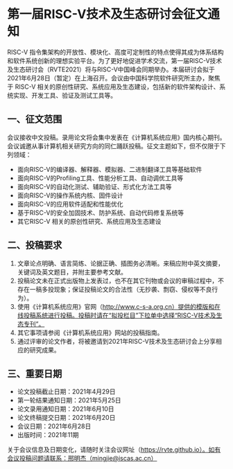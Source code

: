 # 第一届RISC-V技术及生态研讨会征文通知

RISC-V 指令集架构的开放性、模块化、高度可定制性的特点使得其成为体系结构和软件系统创新的理想实验平台。为了更好地促进学术交流，第一届RISC-V技术及生态研讨会（RVTE2021）将与RISC-V中国峰会同期举办。本届研讨会拟于2021年6月28日（暂定）在上海召开。会议由中国科学院软件研究所主办，聚焦于 RISC-V 相关的原创性研究、系统应用及生态建设，包括新的软件架构设计、系统实现、开发工具、验证及测试工具等。

## 一、征文范围

会议接收中文投稿。录用论文将会集中发表在《计算机系统应用》国内核心期刊。会议诚邀从事计算机相关研究方向的同仁踊跃投稿。征文主题如下，但不仅限于下列领域：

-	面向RISC-V的编译器、解释器、模拟器、二进制翻译工具等基础软件
-	面向RISC-V的Profiling工具、性能分析工具、自动调优工具等
-	面向RISC-V的自动化测试、辅助验证、形式化方法工具等
-	面向RISC-V的操作系统内核、固件设计
-	面向RISC-V的应用软件适配和性能优化
-	基于RISC-V的安全加固技术、防护系统、自动代码修复系统等
-	其它RISC-V 相关的原创性研究、系统应用及生态建设

## 二、投稿要求

1.	文章论点明确、语言简练、论据正确、插图务必清晰。来稿应附中英文摘要，关键词及英文题目，并附主要参考文献。
2.	投稿论文未在正式出版物上发表过，也不在其它刊物或会议的审稿过程中，不存在一稿多投现象；保证投稿论文的合法性（无抄袭、剽窃、侵权等不良行为）。
3.	使用《计算机系统应用》官网（http://www.c-s-a.org.cn）提供的模版和在线投稿系统进行投稿。投稿时请在“拟投栏目”下拉单中选择“RISC-V技术及生态专刊”。
4.	其它事项请参阅《计算机系统应用》网站的投稿指南。
5.	通过评审的论文作者，将被邀请到2021年RISC-V技术及生态研讨会上分享相应的研究成果。

## 三、重要日期

- 论文投稿截止日期：2021年4月29日
-	第一轮结果通知日期：2021年5月25日
-	论文录用通知日期：2021年6月10日
-	论文终稿提交日期：2021年6月20日
-	会议日期：2021年6月28日
-	出版时间：2021年11期

关于会议信息及日期变化，请随时关注会议网址（https://rvte.github.io）。如有会议投稿问题请联系：邢明杰（mingjie@iscas.ac.cn）
